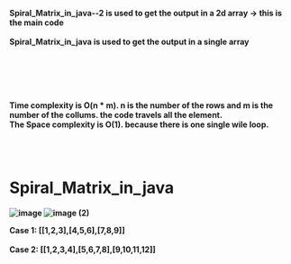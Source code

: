 <b>Spiral_Matrix_in_java--2<b> is used to get the output in a 2d array -> this is the main code
  <br>
  <br>
<b>Spiral_Matrix_in_java<b> is used to get the output in a single array
<br>
  <br>

  <br><br><br>

Time complexity is O(n * m). n is the number of the rows and m is the number of the collums. the code travels all the element.
<br>
The Space complexity is O(1). because there is one single wile loop.

<br>
<br>


# Spiral_Matrix_in_java
![image](https://user-images.githubusercontent.com/84063889/215672952-9bdd9c55-1422-4819-ac6c-749e1cb9d431.png)
![image (2)](https://user-images.githubusercontent.com/84063889/215673021-27af86dc-5abd-4183-8d8a-93c8032ecefe.png)


Case 1: [[1,2,3],[4,5,6],[7,8,9]]
<br>
<br>
Case 2: [[1,2,3,4],[5,6,7,8],[9,10,11,12]]
